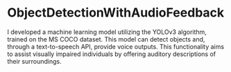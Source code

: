 # ObjectDetectionWithAudioFeedback
I developed a machine learning model utilizing the YOLOv3 algorithm, trained on the MS COCO dataset. This model can detect objects and, through a text-to-speech API, provide voice outputs. This functionality aims to assist visually impaired individuals by offering auditory descriptions of their surroundings.
